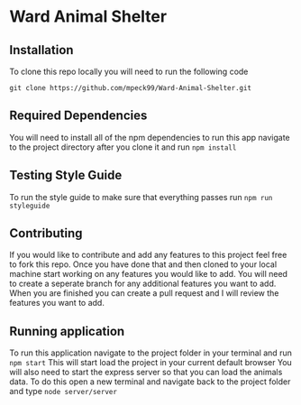 # Ward Animal Shelter

## Installation

To clone this repo locally you will need to run the following code

 `git clone https://github.com/mpeck99/Ward-Animal-Shelter.git`

## Required Dependencies

You will need to install all of the npm dependencies to run this app
navigate to the project directory after you clone it and run
`npm install`

## Testing Style Guide
To run the style guide to make sure that everything passes run
`npm run styleguide`

## Contributing
If you would like to contribute and add any features to this project feel free to fork this repo. Once you have done that and then cloned to your local machine start working on any features you would like to add. You will need to create a seperate branch for any additional features you want to add. When you are finished you can create a pull request and I will review the features you want to add.

## Running application

To run this application navigate to the project folder in your terminal and run
`npm start`
This will start load the project in your current default browser
You will also need to start the express server so that you can load the animals data.
To do this open a new terminal and navigate back to the project folder and type
`node server/server`
